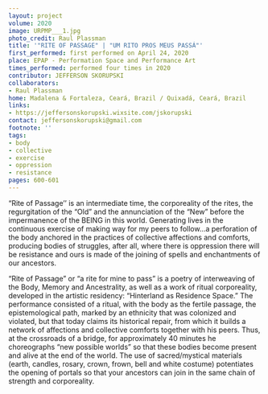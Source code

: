 ```yaml
---
layout: project
volume: 2020
image: URPMP___1.jpg
photo_credit: Raul Plassman
title: '"RITE OF PASSAGE" | "UM RITO PROS MEUS PASSÁ"'
first_performed: first performed on April 24, 2020
place: EPAP - Performation Space and Performance Art
times_performed: performed four times in 2020
contributor: JEFFERSON SKORUPSKI
collaborators:
- Raul Plassman
home: Madalena & Fortaleza, Ceará, Brazil / Quixadá, Ceará, Brazil
links:
- https://jeffersonskorupski.wixsite.com/jskorupski
contact: jeffersonskorupski@gmail.com
footnote: ''
tags:
- body
- collective
- exercise
- oppression
- resistance
pages: 600-601
---
```

“Rite of Passage’’ is an intermediate time, the corporeality of the rites, the regurgitation of the “Old” and the annunciation of the “New” before the impermanence of the BEING in this world. Generating lives in the continuous exercise of making way for my peers to follow...a perforation of the body anchored in the practices of collective affections and comforts, producing bodies of struggles, after all, where there is oppression there will be resistance and ours is made of the joining of spells and enchantments of our ancestors.

“Rite of Passage” or “a rite for mine to pass” is a poetry of interweaving of the Body, Memory and Ancestrality, as well as a work of ritual corporeality, developed in the artistic residency: “Hinterland as Residence Space.” The performance consisted of a ritual, with the body as the fertile passage, the epistemological path, marked by an ethnicity that was colonized and violated, but that today claims its historical repair, from which it builds a network of affections and collective comforts together with his peers. Thus, at the crossroads of a bridge, for approximately 40 minutes he choreographs “new possible worlds” so that these bodies become present and alive at the end of the world. The use of sacred/mystical materials (earth, candles, rosary, crown, frown, bell and white costume) potentiates the opening of portals so that your ancestors can join in the same chain of strength and corporeality.